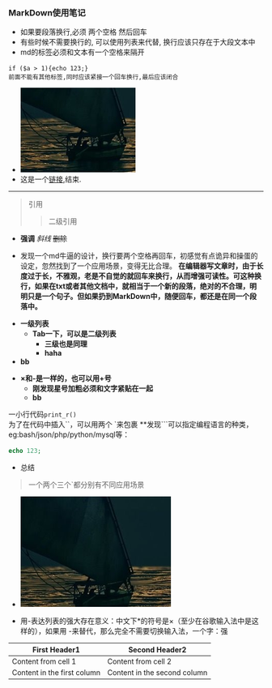 ### MarkDown使用笔记
* 如果要段落换行,必须 两个空格 然后回车  
* 有些时候不需要换行的, 可以使用列表来代替, 换行应该只存在于大段文本中
* md的标签必须和文本有一个空格来隔开
```
if ($a > 1){echo 123;}
前面不能有其他标签,同时应该紧接一个回车换行,最后应该闭合
```
* ![图片说明](img.png)
* 这是一个[链接](http://www.baidu.com/),结束.
___
> 引用
>> 二级引用
* **强调** *斜线* ~~删除~~

* 发现一个md牛逼的设计，换行要两个空格再回车，初感觉有点诡异和操蛋的设定，忽然找到了一个应用场景，变得无比合理。
**在编辑器写文章时，由于长度过于长，不雅观，老是不自觉的就回车来换行，从而增强可读性。可这种换行，如果在txt或者其他文档中，就相当于一个新的段落，绝对的不合理，明明只是一个句子。但如果扔到MarkDown中，随便回车，都还是在同一个段落中。**

- **一级列表**
    - **Tab一下，可以是二级列表**
        - **三级也是同理**
        - **haha**
- **bb**

* **×和-是一样的，也可以用+号**
    * **刚发现星号加粗必须和文字紧贴在一起**
    * **bb**

一小行代码`print_r()`  
为了在代码中插入``，可以用两个  `来包裹
**发现```可以指定编程语言的种类，eg:bash/json/php/python/mysql等：
```php
echo 123;
```
* 总结
> 一个两个三个`都分别有不同应用场景

* ![中文图片路径是支持的](中文.png)

- 用-表达列表的强大存在意义：中文下*的符号是×（至少在谷歌输入法中是这样的），如果用
-来替代，那么完全不需要切换输入法，一个字：强

First Header1 | Second Header2
-- | --
Content from cell 1 | Content from cell 2
Content in the first column | Content in the second column
